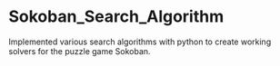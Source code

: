 # Sokoban_Search_Algorithm
Implemented various search algorithms with python to create working solvers for the puzzle game Sokoban.
